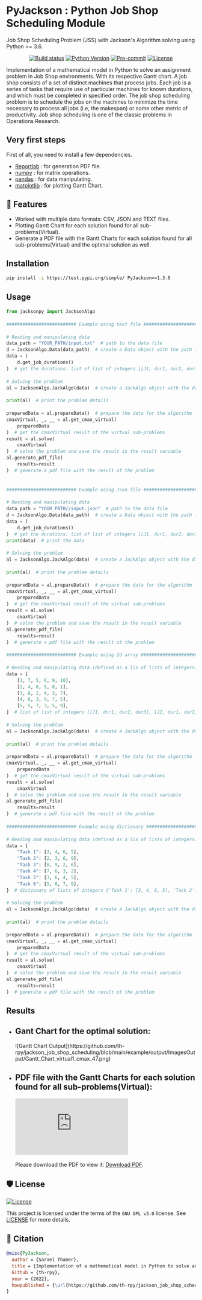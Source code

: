 # PyJackson : Python Job Shop Scheduling Module

Job Shop Scheduling Problem (JSS) with Jackson's Algorithm solving using Python >= 3.6.

<div align="center">

[![Build status](https://github.com/th-rpy/jackson_job_shop_scheduling/workflows/build/badge.svg?branch=master&event=push)](https://github.com/th-rpy/jackson_job_shop_scheduling/actions?query=workflow%3Abuild)
[![Python Version](https://img.shields.io/pypi/pyversions/jackson_job_shop_scheduling.svg)](https://test.pypi.org/project/PyJackson/1.3.0/)
[![Pre-commit](https://img.shields.io/badge/pre--commit-enabled-brightgreen?logo=pre-commit&logoColor=white)](https://github.com/th-rpy/jackson_job_shop_scheduling/blob/master/.pre-commit-config.yaml)
[![License](https://img.shields.io/github/license/th-rpy/jackson_job_shop_scheduling)](https://github.com/th-rpy/jackson_job_shop_scheduling/blob/master/LICENSE)

</div>

<p>
Implementation of a mathematical model in Python to solve an assignment problem in Job Shop environments. With its respective Gantt chart.
A job shop consists of a set of distinct machines that process jobs. Each job is a series of tasks that require use of particular machines for known durations, and which must be completed in specified order. The job shop scheduling problem is to schedule the jobs on the machines to minimize the time necessary to process all jobs (i.e, the makespan) or some other metric of productivity. Job shop scheduling is one of the classic problems in Operations Research.
</p>

## Very first steps

First of all, you need to install a few dependencies.

- [Reportlab](https://pypi.org/project/reportlab/) : for generation PDF file.
- [numpy](https://pypi.org/project/numpy/) : for matrix operations.
- [pandas](https://pypi.org/project/pandas/) : for data manipulating.
- [matplotlib](https://pypi.org/project/matplotlib/) : for plotting Gantt Chart.

## 🚀 Features

- Worked with multiple data formats: CSV, JSON and TEXT files.
- Plotting Gantt Chart for each solution found for all sub-problems(Virtual).
- Generate a PDF file with the Gantt Charts for each solution found for all sub-problems(Virtual) and the optimal solution as well.

## Installation

```bash
pip install -i https://test.pypi.org/simple/ PyJackson==1.3.0
```

## Usage

```python
from jacksonpy import JacksonAlgo

########################## Example using text file ##########################

# Reading and manipulating data
data_path = "YOUR_PATH/input.txt"  # path to the data file
d = JacksonAlgo.Data(data_path)  # create a Data object with the path to the data file
data = (
    d.get_job_durations()
)  # get the durations: list of list of integers [[J1, dur1, dur2, dur3], [J2, dur1, dur2, dur3] ...]

# Solving the problem
al = JacksonAlgo.JackAlgo(data)  # create a JackAlgo object with the data

print(al)  # print the problem details

preparedData = al.prepareData()  # prepare the data for the algorithm
cmaxVirtual, _, __ = al.get_cmax_virtual(
    preparedData
)  # get the cmaxVirtual result of the virtual sub-problems
result = al.solve(
    cmaxVirtual
)  # solve the problem and save the result in the result variable
al.generate_pdf_file(
    results=result
)  # generate a pdf file with the result of the problem


########################## Example using Json file ##########################

# Reading and manipulating data
data_path = "YOUR_PATH//input.json"  # path to the data file
d = JacksonAlgo.Data(data_path)  # create a Data object with the path to the data file
data = (
    d.get_job_durations()
)  # get the durations: list of list of integers [[J1, dur1, dur2, dur3], [J2, dur1, dur2, dur3] ...]
print(data)  # print the data

# Solving the problem
al = JacksonAlgo.JackAlgo(data)  # create a JackAlgo object with the data

print(al)  # print the problem details

preparedData = al.prepareData()  # prepare the data for the algorithm
cmaxVirtual, _, __ = al.get_cmax_virtual(
    preparedData
)  # get the cmaxVirtual result of the virtual sub-problems
result = al.solve(
    cmaxVirtual
)  # solve the problem and save the result in the result variable
al.generate_pdf_file(
    results=result
)  # generate a pdf file with the result of the problem

########################## Example using 2d array ##########################

# Reading and manipulating data (defined as a lis of lists of integers)
data = [
    [1, 7, 5, 6, 9, 10],
    [2, 4, 6, 5, 8, 1],
    [3, 8, 2, 4, 3, 7],
    [4, 6, 3, 9, 7, 5],
    [5, 5, 7, 3, 5, 9],
]  # list of list of integers [[J1, dur1, dur2, dur3], [J2, dur1, dur2, dur3] ...]

# Solving the problem
al = JacksonAlgo.JackAlgo(data)  # create a JackAlgo object with the data

print(al)  # print the problem details

preparedData = al.prepareData()  # prepare the data for the algorithm
cmaxVirtual, _, __ = al.get_cmax_virtual(
    preparedData
)  # get the cmaxVirtual result of the virtual sub-problems
result = al.solve(
    cmaxVirtual
)  # solve the problem and save the result in the result variable
al.generate_pdf_file(
    results=result
)  # generate a pdf file with the result of the problem

########################## Example using dictionary ##########################

# Reading and manipulating data (defined as a lis of lists of integers)
data = {
    "Task 1": [3, 4, 6, 5],
    "Task 2": [2, 3, 6, 9],
    "Task 3": [8, 9, 2, 6],
    "Task 4": [7, 6, 3, 2],
    "Task 5": [3, 6, 4, 5],
    "Task 6": [5, 8, 7, 9],
}  # dictionary of lists of integers {'Task 1': [3, 4, 6, 5], 'Task 2': [2, 3, 6, 9], ...}

# Solving the problem
al = JacksonAlgo.JackAlgo(data)  # create a JackAlgo object with the data

print(al)  # print the problem details

preparedData = al.prepareData()  # prepare the data for the algorithm
cmaxVirtual, _, __ = al.get_cmax_virtual(
    preparedData
)  # get the cmaxVirtual result of the virtual sub-problems
result = al.solve(
    cmaxVirtual
)  # solve the problem and save the result in the result variable
al.generate_pdf_file(
    results=result
)  # generate a pdf file with the result of the problem
```

## Results

- <h2>Gant Chart for the optimal solution:</h2>
  ![Gantt Chart Output](https://github.com/th-rpy/jackson_job_shop_scheduling/blob/main/example/output/ImagesOutput/Gantt_Chart_virtual1_cmax_47.png)

- <h2>PDF file with the Gantt Charts for each solution found for all sub-problems(Virtual):</h2>
  <object data="https://github.com/th-rpy/jackson_job_shop_scheduling/blob/main/example/output/Algo_Cds_Output.pdf" type="application/pdf" width="700px" height="700px">
  <embed src="https://github.com/th-rpy/jackson_job_shop_scheduling/blob/main/example/output/Algo_Cds_Output.pdf">
    <p>Please download the PDF to view it: <a href="https://github.com/th-rpy/jackson_job_shop_scheduling/blob/main/example/output/Algo_Cds_Output.pdf">Download PDF</a>.</p>
  </embed>
  </object>

## 🛡 License

[![License](https://img.shields.io/github/license/th-rpy/jackson_job_shop_scheduling)](https://github.com/th-rpy/jackson_job_shop_scheduling/blob/master/LICENSE)

This project is licensed under the terms of the `GNU GPL v3.0` license. See [LICENSE](https://github.com/th-rpy/jackson_job_shop_scheduling/blob/master/LICENSE) for more details.

## 📃 Citation

```bibtex
@misc{PyJackson,
  author = {Saraei Thamer},
  title = {Implementation of a mathematical model in Python to solve an assignment problem in Job Shop environments. With its respective Gantt chart.},
  Github = {th-rpy},
  year = {2022},
  howpublished = {\url{https://github.com/th-rpy/jackson_job_shop_scheduling}}
}
```
